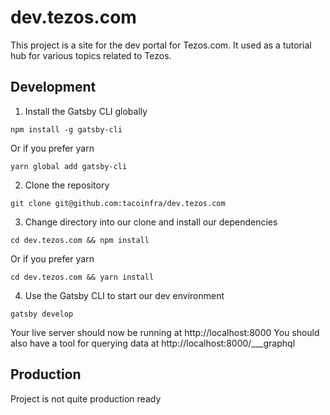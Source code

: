 # dev.tezos.com

This project is a site for the dev portal for Tezos.com. It used as a tutorial hub for various topics related to Tezos.

## Development

1. Install the Gatsby CLI globally

```npm install -g gatsby-cli```

Or if you prefer yarn

```yarn global add gatsby-cli```

2. Clone the repository

```git clone git@github.com:tacoinfra/dev.tezos.com```

3. Change directory into our clone and install our dependencies

```cd dev.tezos.com && npm install```

Or if you prefer yarn

```cd dev.tezos.com && yarn install```

4. Use the Gatsby CLI to start our dev environment

```gatsby develop```

Your live server should now be running at http://localhost:8000
You should also have a tool for querying data at http://localhost:8000/___graphql

## Production

Project is not quite production ready